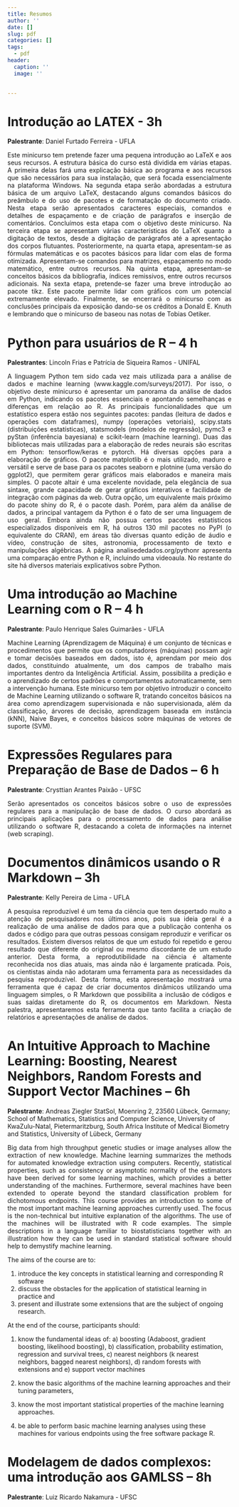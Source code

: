 ```yaml
---
title: Resumos
author: ''
date: []
slug: pdf
categories: []
tags:
  - pdf
header:
  caption: ''
  image: ''
  

---
```


# Introdução ao LATEX - 3h 

                              

**Palestrante**: Daniel Furtado Ferreira - UFLA


<p align="justify"> Este minicurso tem pretende fazer uma pequena introdução ao LaTeX e aos seus recursos. A estrutura básica do curso está dividida em várias etapas. A primeira delas fará uma explicação básica ao programa e aos recursos que são necessários para sua instalação, que será focada essencialmente na plataforma Windows. Na segunda etapa serão abordadas a estrutura básica de um arquivo LaTeX, destacando alguns comandos básicos do preâmbulo e do uso de pacotes e de formatação do documento criado. Nesta etapa serão apresentados caracteres especiais, comandos e detalhes de espaçamento e de criação de parágrafos e inserção de comentários. Concluímos esta etapa com o objetivo deste minicurso. Na terceira etapa se apresentam várias características do LaTeX quanto a digitação de textos, desde a digitação de parágrafos até a apresentação dos corpos flutuantes. Posteriormente, na quarta etapa, apresentam-se as fórmulas matemáticas e os pacotes básicos para lidar com elas de forma otimizada. Apresentam-se comandos para matrizes, espaçamento no modo matemático, entre outros recursos. Na quinta etapa, apresentam-se conceitos básicos da bibliografia, índices remissivos, entre outros recursos adicionais. Na sexta etapa, pretende-se fazer uma breve introdução ao pacote tikz. Este pacote permite lidar com gráficos com um potencial extremamente elevado. Finalmente, se encerrará o minicurso com as conclusões principais da exposição dando-se os créditos a Donald E. Knuth e lembrando que o minicurso de baseou nas notas de Tobias Oetiker.<p>  


# Python para usuários de R – 4 h

**Palestrantes**: Lincoln Frias e Patrícia de Siqueira Ramos - UNIFAL

<p align="justify"> A linguagem Python tem sido cada vez mais utilizada para a análise de dados e machine learning (www.kaggle.com/surveys/2017). Por isso, o objetivo deste minicurso é apresentar um panorama da análise de dados em Python, indicando os pacotes essenciais e apontando semelhanças e diferenças em relação ao R. As principais funcionalidades que um estatístico espera estão nos seguintes pacotes: pandas (leitura de dados e operações com dataframes), numpy (operações vetoriais), scipy.stats (distribuições estatísticas), statsmodels (modelos de regressão), pymc3 e pyStan (inferência bayesiana) e scikit-learn (machine learning). Duas das bibliotecas mais utilizadas para a elaboração de redes neurais são escritas em Python: tensorflow/keras e pytorch. Há diversas opções para a elaboração de gráficos. O pacote matplotlib é o mais utilizado, maduro e versátil e serve de base para os pacotes  seaborn e plotnine (uma versão do ggplot2), que permitem gerar gráficos mais elaborados e maneira mais simples. O pacote altair é uma excelente novidade, pela elegância de sua sintaxe, grande capacidade de gerar gráficos interativos  e facilidade de integração com páginas da web. Outra opção, um equivalente mais próximo do pacote shiny do R, é o pacote dash. Porém, para além da análise de dados, a principal vantagem da Python é o fato de ser uma linguagem de uso geral. Embora ainda não possua certos pacotes estatísticos especializados disponíveis em R, há outros 130 mil pacotes no PyPI (o equivalente do CRAN), em áreas tão diversas quanto edição de áudio e vídeo, construção de sites, astronomia, processamento de texto e manipulações algébricas. A página analisededados.org/pythonr apresenta uma comparação entre Python e R, incluindo uma videoaula. No restante do site há diversos materiais explicativos sobre Python.<p>


# Uma introdução ao Machine Learning com o R – 4 h
 
**Palestrante**: Paulo Henrique Sales Guimarães - UFLA

<p align="justify"> Machine Learning (Aprendizagem de Máquina) é um conjunto de técnicas e procedimentos que permite que os computadores (máquinas) possam agir e tomar decisões baseados em dados, isto é, aprendam por meio dos dados, constituindo atualmente, um dos campos de trabalho mais importantes dentro da Inteligência Artificial. Assim, possibilita a predição e o aprendizado de certos padrões e comportamentos automaticamente, sem a intervenção humana. Este minicurso tem por objetivo introduzir o conceito de Machine Learning utilizando o software R, tratando conceitos básicos na área como aprendizagem supervisionada e não supervisionada, além da classificação, árvores de decisão, aprendizagem baseada em instância (kNN), Naive Bayes, e conceitos básicos sobre máquinas de vetores de suporte (SVM).<p> 

# Expressões Regulares para Preparação de Base de Dados – 6 h


**Palestrante**: Crysttian Arantes Paixão - UFSC

<p align="justify"> Serão apresentados os conceitos básicos sobre o uso de expressões regulares para a manipulação de base de dados.  O curso abordará as principais aplicações para o processamento de dados para análise utilizando o software R, destacando a coleta de informações na internet (web scraping).<p>

# Documentos dinâmicos usando o R Markdown – 3h

**Palestrante**: Kelly Pereira de Lima - UFLA

<p align="justify"> A pesquisa reproduzível é um tema da ciência que tem despertado muito a atenção de 
pesquisadores nos últimos anos, pois sua ideia geral é a realização de uma análise de dados para que a publicação contenha os dados e código para que outras pessoas consigam reproduzir e verificar os resultados. Existem diversos relatos de que um estudo foi repetido e gerou resultado que diferente do original ou mesmo discordante de um estudo anterior. Desta forma, a reprodutibilidade na ciência é altamente reconhecida nos dias atuais, mas ainda não é largamente praticada. Pois, os cientistas ainda não adotaram uma ferramenta para as necessidades da pesquisa reproduzível. Desta forma, esta apresentação mostrará uma ferramenta que é capaz de criar documentos dinâmicos utilizando uma linguagem simples, o R Markdown que possibilita a inclusão de códigos e suas saídas diretamente do R, os documentos em Markdown. Nesta palestra, apresentaremos esta ferramenta que tanto facilita a criação de relatórios e apresentações de análise de dados.<p> 

# An Intuitive Approach to Machine Learning: Boosting, Nearest Neighbors, Random Forests and Support Vector Machines – 6h

**Palestrante**: Andreas Ziegler StatSol, Moenring 2, 23560 Lübeck, Germany; School of Mathematics, Statistics and Computer Science, University of KwaZulu-Natal, Pietermaritzburg, South Africa
Institute of Medical Biometry and Statistics, University of Lübeck, Germany

<p align="justify"> Big data from high throughput genetic studies or image analyses allow the extraction of new knowledge. Machine learning summarizes the methods for automated knowledge extraction using computers. Recently, statistical properties, such as consistency or asymptotic normality of the estimators have been derived for some learning machines, which provides a better understanding of the machines. Furthermore, several machines have been extended to operate beyond the standard classification problem for dichotomous endpoints. This course provides an introduction to some of the most important machine learning approaches currently used. The focus is the non-technical but intuitive explanation of the algorithms. The use of the machines will be illustrated with R code examples. The simple descriptions in a language familiar to biostatisticians together with an illustration how they can be used in standard statistical software should help to demystify machine learning.


The aims of the course are to:

1. introduce the key concepts in statistical learning and corresponding R software
2. discuss the obstacles for the application of statistical learning in practice and
3. present and illustrate some extensions that are the subject of ongoing research.

At the end of the course, participants should:

1. know the fundamental ideas of:
a) boosting (Adaboost, gradient boosting, likelihood boosting),
b) classification, probability estimation, regression and survival trees,
c) nearest neighbors (k nearest neighbors, bagged nearest neighbors),
d) random forests with extensions and
e) support vector machines

2. know the basic algorithms of the machine learning approaches and their tuning parameters,

3. know the most important statistical properties of the machine learning approaches.

4. be able to perform basic machine learning analyses using these machines for various endpoints using the free software package R.<p>


# Modelagem de dados complexos: uma introdução aos GAMLSS – 8h

**Palestrante**: Luiz Ricardo Nakamura - UFSC
